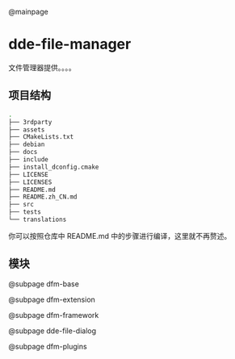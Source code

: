 @mainpage



# dde-file-manager

文件管理器提供。。。。

## 项目结构

```bash
.
├── 3rdparty
├── assets
├── CMakeLists.txt
├── debian
├── docs
├── include
├── install_dconfig.cmake
├── LICENSE
├── LICENSES
├── README.md
├── README.zh_CN.md
├── src
├── tests
└── translations
```

你可以按照仓库中 README.md 中的步骤进行编译，这里就不再赘述。

## 模块

@subpage dfm-base

@subpage dfm-extension

@subpage dfm-framework

@subpage dde-file-dialog

@subpage dfm-plugins
